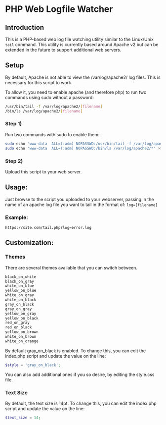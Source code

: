 # PHP Web Logfile Watcher



## Introduction

This is a PHP-based web log file watching utility similar to the Linux/Unix `tail` command. This utility is currently based around Apache v2 but can be extended in the future to support additional web servers.



## Setup

By default, Apache is not able to view the /var/log/apache2/ log files.
This is necessary for this script to work.

To allow it, you need to enable apache (and therefore php) to run two commands using sudo without a password:

```bash
/usr/bin/tail -f /var/log/apache2/[filename]
/bin/ls /var/log/apache2/[filename]
```



### Step 1)

Run two commands with sudo to enable them:

```bash
sudo echo 'www-data  ALL=(:adm) NOPASSWD:/usr/bin/tail -f /var/log/apache2/*' >> /etc/sudoers
sudo echo 'www-data  ALL=(:adm) NOPASSWD:/bin/ls /var/log/apache2/*' >> /etc/sudoers
```



### Step 2)

Upload this script to your web server.



## Usage:

Just browse to the script you uploaded to your webserver, passing in the name of an apache log
file you want to tail in the format of:
`log=[filename]`

### Example:

`https://site.com/tail.php?log=error.log`



## Customization:

### Themes

There are several themes available that you can switch between.

```css
black_on_white
black_on_gray
white_on_blue
yellow_on_blue
white_on_gray
white_on_black
gray_on_black
gray_on_gray
yellow_on_gray
yellow_on_black
red_on_gray
red_on_black
yellow_on_brown
white_on_brown
white_on_orange
```

By default gray_on_black is enabled. To change this, you can edit the index.php script and update the value on the line:

```php
$style = 'gray_on_black';
```

You can also add additional ones if you so desire, by editing the style.css file.

### Text Size

By default, the text size is 14pt. To change this, you can edit the index.php script and update the value on the line:

```php
$text_size = 14;
```

